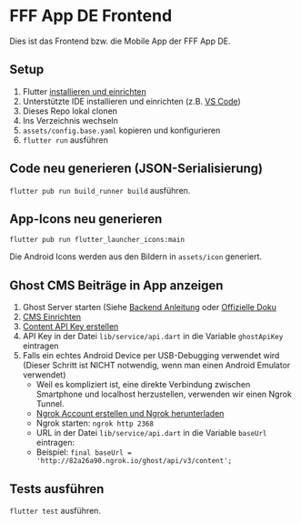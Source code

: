 # FFF App DE Frontend

Dies ist das Frontend bzw. die Mobile App der FFF App DE.

## Setup

1. Flutter [installieren und einrichten](https://flutter.dev/docs/get-started/install)
2. Unterstützte IDE installieren und einrichten (z.B. [VS Code](https://flutter.dev/docs/get-started/editor?tab=vscode))
3. Dieses Repo lokal clonen
4. Ins Verzeichnis wechseln
5. `assets/config.base.yaml` kopieren und konfigurieren
6. `flutter run` ausführen

## Code neu generieren (JSON-Serialisierung)

`flutter pub run build_runner build` ausführen.

## App-Icons neu generieren

`flutter pub run flutter_launcher_icons:main`

Die Android Icons werden aus den Bildern in `assets/icon` generiert.

## Ghost CMS Beiträge in App anzeigen

1. Ghost Server starten (Siehe [Backend Anleitung](https://github.com/AppFridaysForFutureDE/backend/blob/master/README.md) oder [Offizielle Doku](https://ghost.org/docs/install/local/)
2. [CMS Einrichten](https://github.com/AppFridaysForFutureDE/backend/blob/master/README.md#einrichten-des-cms)
3. [Content API Key erstellen](https://ghost.org/docs/api/v3/content/#key)
4. API Key in der Datei `lib/service/api.dart` in die Variable `ghostApiKey` eintragen
5. Falls ein echtes Android Device per USB-Debugging verwendet wird (Dieser Schritt ist NICHT notwendig, wenn man einen Android Emulator verwendet)
   * Weil es kompliziert ist, eine direkte Verbindung zwischen Smartphone und localhost herzustellen, verwenden wir einen Ngrok Tunnel.
   * [Ngrok Account erstellen und Ngrok herunterladen](https://ngrok.com/) 
   * Ngrok starten: `ngrok http 2368`
   * URL in der Datei `lib/service/api.dart` in die Variable `baseUrl` eintragen:
   * Beispiel: ```final baseUrl = 'http://82a26a90.ngrok.io/ghost/api/v3/content';```

## Tests ausführen

`flutter test` ausführen.